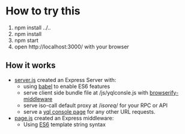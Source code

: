 How to try this
===============

1. npm install ../..
2. npm install
3. npm start
4. open http://localhost:3000/ with your browser

How it works
------------

* <a href="server.js">server.js</a> created an Express Server with:
  * using <a href="http://babeljs.io/">babel</a> to enable ES6 features
  * serve client side bundle file at /js/yqlconsle.js with <a href="https://github.com/ForbesLindesay/browserify-middleware">browserify-middleware</a>
  * serve iso-call default proxy at /_isoreq_/ for your RPC or API
  * serve a <a href="page.js">yql console page</a> for any other URL requests.
* <a href="page.js">page.js</a> created an Express middleware:
  * Using <a href="http://babeljs.io/docs/learn-es6/">ES6</a> template string syntax
